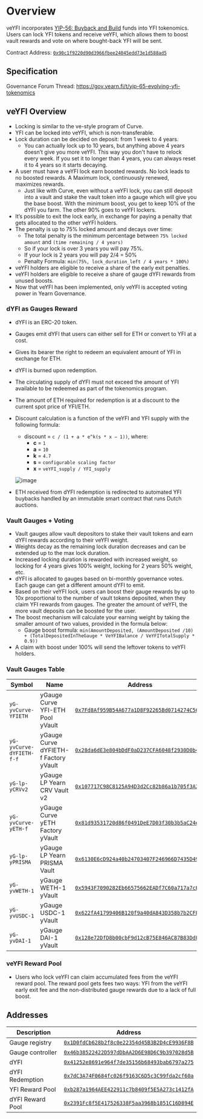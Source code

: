 # Overview

veYFI incorporates [YIP-56: Buyback and Build](https://gov.yearn.fi/t/yip-56-buyback-and-build/8929) funds into YFI tokenomics. Users can lock YFI tokens and receive veYFI, which allows them to boost vault rewards and vote on where bought-back YFI will be sent.

Contract Address: [`0x90c1f9220d90d3966fbee24045edd73e1d588ad5`](https://etherscan.io/address/0x90c1f9220d90d3966fbee24045edd73e1d588ad5)

## Specification

Governance Forum Thread: https://gov.yearn.fi/t/yip-65-evolving-yfi-tokenomics

## veYFI Overview

- Locking is similar to the ve-style program of Curve.
- YFI can be locked into veYFI, which is non-transferable.
- Lock duration can be decided on deposit: from 1 week to 4 years.
  - You can actually lock up to 10 years, but anything above 4 years doesn’t give you more veYFI. This way you don't have to relock every week. If you set it to longer than 4 years, you can always reset it to 4 years so it starts decaying.
- A user must have a veYFI lock earn boosted rewards. No lock leads to no boosted rewards. A Maximum lock, continuously renewed, maximizes rewards.
  - Just like with Curve, even without a veYFI lock, you can still deposit into a vault and stake the vault token into a gauge which will give you the base boost. With the minimum boost, you get to keep 10% of the dYFI you farm. The other 90% goes to veYFI lockers.
- It’s possible to exit the lock early, in exchange for paying a penalty that gets allocated to the other veYFI holders.
- The penalty is up to 75% locked amount and decays over time:
  - The total penalty is the minimum percentage between `75% locked amount` and `(time remaining / 4 years)`
  - So if your lock is over 3 years you will pay 75%.
  - If your lock is 2 years you will pay 2/4 = 50%
  - Penalty Formula: `min(75%, lock_duration_left / 4 years * 100%)`
- veYFI holders are eligible to receive a share of the early exit penalties.
- veYFI holders are eligible to receive a share of gauge dYFI rewards from unused boosts.
- Now that veYFI has been implemented, only veYFI is accepted voting power in Yearn Governance.

### dYFI as Gauges Reward

- dYFI is an ERC-20 token.
- Gauges emit dYFI that users can either sell for ETH or convert to YFI at a cost.
- Gives its bearer the right to redeem an equivalent amount of YFI in exchange for ETH.
- dYFI is burned upon redemption.
- The circulating supply of dYFI must not exceed the amount of YFI available to be redeemed as part of the tokenomics program.
- The amount of ETH required for redemption is at a discount to the current spot price of YFI/ETH.
- Discount calculation is a function of the veYFI and YFI supply with the following formula:
  - discount = `c / (1 + a * e^k(s * x − 1))`, where:
    - **c** = `1`
    - **a** = `10`
    - **k** = `4.7`
    - **s** = `configurable scaling factor`
    - **x** = `veYFI_supply / YFI_supply`

  ![image](/img/charts/dyfi-redemption-chart.png)
- ETH received from dYFI redemption is redirected to automated YFI buybacks handled by an immutable smart contract that runs Dutch auctions.

### Vault Gauges + Voting

- Vault gauges allow vault depositors to stake their vault tokens and earn dYFI rewards according to their veYFI weight.
- Weights decay as the remaining lock duration decreases and can be extended up to the max lock duration.
- Increased locking duration is rewarded with increased weight, so locking for 4 years gives 100% weight, locking for 2 years 50% weight, etc.
- dYFI is allocated to gauges based on bi-monthly governance votes. Each gauge can get a different amount dYFI to emit.
- Based on their veYFI lock, users can boost their gauge rewards by up to 10x proportional to the number of vault tokens deposited, when they claim YFI rewards from gauges. The greater the amount of veYFI, the more vault deposits can be boosted for the user.
- The boost mechanism will calculate your earning weight by taking the smaller amount of two values, provided in the formula below:
  - Gauge boost formula: `min(AmountDeposited, (AmountDeposited /10) + (TotalDepositedInTheGauge * VeYFIBalance / VeYFITotalSupply * 0.9))`
- A claim with boost under 100% will send the leftover tokens to veYFI holders.

### Vault Gauges Table

| Symbol | Name | Address |
| ------ | ---- | ------- |
| `yG-yvCurve-YFIETH` | yGauge Curve YFI-ETH Pool yVault | [`0x7Fd8Af959B54A677a1D8F92265Bd0714274C56a3`](https://etherscan.io/address/0x7Fd8Af959B54A677a1D8F92265Bd0714274C56a3) |
| `yG-yvCurve-dYFIETH-f-f` | yGauge Curve dYFIETH-f Factory yVault | [`0x28da6dE3e804bDdF0aD237CFA6048f2930D0b4Dc`](https://etherscan.io/address/0x28da6dE3e804bDdF0aD237CFA6048f2930D0b4Dc) |
| `yG-lp-yCRVv2` | yGauge LP Yearn CRV Vault v2 | [`0x107717C98C8125A94D3d2Cc82b86a1b705f3A27C`](https://etherscan.io/address/0x107717C98C8125A94D3d2Cc82b86a1b705f3A27C) |
| `yG-yvCurve-yETH-f` | yGauge Curve yETH Factory yVault | [`0x81d93531720d86f0491DeE7D03f30b3b5aC24e59`](https://etherscan.io/address/0x81d93531720d86f0491DeE7D03f30b3b5aC24e59) |
| `yG-lp-yPRISMA` | yGauge LP Yearn PRISMA Vault | [`0x6130E6cD924a40b24703407F246966D7435D4998`](https://etherscan.io/address/0x6130E6cD924a40b24703407F246966D7435D4998) |
| `yG-yvWETH-1` | yGauge WETH-1 yVault | [`0x5943F7090282Eb66575662EADf7C60a717a7cE4D`](https://etherscan.io/address/0x5943f7090282eb66575662eadf7c60a717a7ce4d) |
| `yG-yvUSDC-1` | yGauge USDC-1 yVault | [`0x622fA41799406B120f9a40dA843D358b7b2CFEE3`](https://etherscan.io/address/0x622fa41799406b120f9a40da843d358b7b2cfee3) |
| `yG-yvDAI-1`  | yGauge DAI-1 yVault  | [`0x128e72DfD8b00cbF9d12cB75E846AC87B83DdFc9`](https://etherscan.io/address/0x128e72DfD8b00cbF9d12cB75E846AC87B83DdFc9) |

### veYFI Reward Pool

- Users who lock veYFI can claim accumulated fees from the veYFI reward pool. The reward pool gets fees two ways: YFI from the veYFI early exit fee and the non-distributed gauge rewards due to a lack of full boost.

## Addresses

| Description        | Address                                                         |
|--------------------|-----------------------------------------------------------------|
| Gauge registry     | [`0x1D0fdCb628b2f8c0e22354d45B3B2D4cE9936F8B`](https://etherscan.io/address/0x1D0fdCb628b2f8c0e22354d45B3B2D4cE9936F8B) |
| Gauge controller   | [`0x46b38522422D597dDbAA2D6E98D6C9b397028d5B`](https://etherscan.io/address/0x46b38522422D597dDbAA2D6E98D6C9b397028d5B) |
| dYFI               | [`0x41252e8691e964f7de35156b68493bab6797a275`](https://etherscan.io/address/0x41252e8691e964f7de35156b68493bab6797a275) |
| dYFI Redemption    | [`0x7dC3A74F0684fc026f9163C6D5c3C99fda2cf60a`](https://etherscan.io/address/0x7dC3A74F0684fc026f9163C6D5c3C99fda2cf60a) |
| YFI Reward Pool    | [`0xb287a1964AEE422911c7b8409f5E5A273c1412fA`](https://etherscan.io/address/0xb287a1964AEE422911c7b8409f5E5A273c1412fA) |
| dYFI Reward Pool   | [`0x2391Fc8f5E417526338F5aa3968b1851C16D894E`](https://etherscan.io/address/0x2391Fc8f5E417526338F5aa3968b1851C16D894E) |

